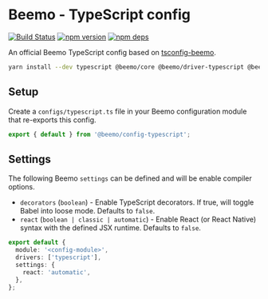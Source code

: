 # Beemo - TypeScript config

[![Build Status](https://github.com/beemojs/dev/workflows/Build/badge.svg)](https://github.com/beemojs/dev/actions?query=branch%3Amaster)
[![npm version](https://badge.fury.io/js/%40beemo%config-typescript.svg)](https://www.npmjs.com/package/@beemo/config-typescript)
[![npm deps](https://david-dm.org/beemojs/dev.svg?path=packages/config-typescript)](https://www.npmjs.com/package/@beemo/config-typescript)

An official Beemo TypeScript config based on
[tsconfig-beemo](https://www.npmjs.com/package/tsconfig-beemo).

```bash
yarn install --dev typescript @beemo/core @beemo/driver-typescript @beemo/config-typescript
```

## Setup

Create a `configs/typescript.ts` file in your Beemo configuration module that re-exports this
config.

```ts
export { default } from '@beemo/config-typescript';
```

## Settings

The following Beemo `settings` can be defined and will be enable compiler options.

- `decorators` (`boolean`) - Enable TypeScript decorators. If true, will toggle Babel into loose
  mode. Defaults to `false`.
- `react` (`boolean | classic | automatic`) - Enable React (or React Native) syntax with the defined
  JSX runtime. Defaults to `false`.

```ts
export default {
  module: '<config-module>',
  drivers: ['typescript'],
  settings: {
    react: 'automatic',
  },
};
```
